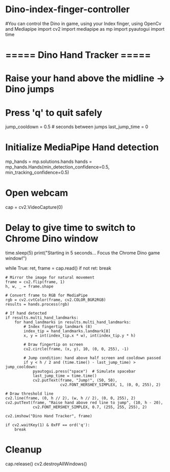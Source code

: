 # Dino-index-finger-controller
#You can control the Dino in game, using your Index finger, using OpenCv and Mediapipe
import cv2
import mediapipe as mp
import pyautogui
import time

# ===== Dino Hand Tracker =====
# Raise your hand above the midline → Dino jumps
# Press 'q' to quit safely

jump_cooldown = 0.5  # seconds between jumps
last_jump_time = 0

# Initialize MediaPipe Hand detection
mp_hands = mp.solutions.hands
hands = mp_hands.Hands(min_detection_confidence=0.5, min_tracking_confidence=0.5)

# Open webcam
cap = cv2.VideoCapture(0)

# Delay to give time to switch to Chrome Dino window
time.sleep(5)
print("Starting in 5 seconds... Focus the Chrome Dino game window!")

while True:
    ret, frame = cap.read()
    if not ret:
        break

    # Mirror the image for natural movement
    frame = cv2.flip(frame, 1)
    h, w, _ = frame.shape

    # Convert frame to RGB for MediaPipe
    rgb = cv2.cvtColor(frame, cv2.COLOR_BGR2RGB)
    results = hands.process(rgb)

    # If hand detected
    if results.multi_hand_landmarks:
        for hand_landmarks in results.multi_hand_landmarks:
            # Index fingertip landmark (8)
            index_tip = hand_landmarks.landmark[8]
            x, y = int(index_tip.x * w), int(index_tip.y * h)

            # Draw fingertip on screen
            cv2.circle(frame, (x, y), 10, (0, 0, 255), -1)

            # Jump condition: hand above half screen and cooldown passed
            if y < h / 2 and (time.time() - last_jump_time) > jump_cooldown:
                pyautogui.press("space")  # Simulate spacebar
                last_jump_time = time.time()
                cv2.putText(frame, "Jump!", (50, 50),
                            cv2.FONT_HERSHEY_SIMPLEX, 1, (0, 0, 255), 2)

    # Draw threshold line
    cv2.line(frame, (0, h // 2), (w, h // 2), (0, 0, 255), 2)
    cv2.putText(frame, "Raise hand above red line to jump", (10, h - 20),
                cv2.FONT_HERSHEY_SIMPLEX, 0.7, (255, 255, 255), 2)

    cv2.imshow("Dino Hand Tracker", frame)

    if cv2.waitKey(1) & 0xFF == ord('q'):
        break

# Cleanup
cap.release()
cv2.destroyAllWindows()
